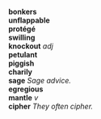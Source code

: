 __bonkers__  
__unflappable__  
__protégé__  
__swilling__  
__knockout__ _adj_  
__petulant__  
__piggish__  
__charily__  
__sage__ _Sage advice._  
__egregious__  
__mantle__ _v_  
__cipher__ _They often cipher._  
